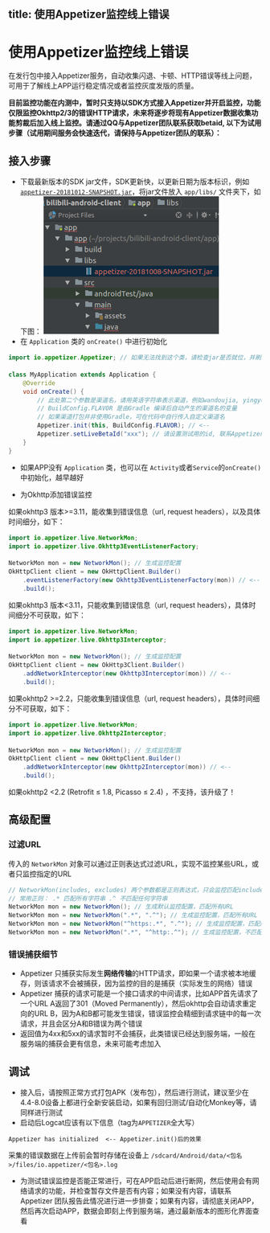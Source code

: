 title: 使用Appetizer监控线上错误
---
# 使用Appetizer监控线上错误
在发行包中接入Appetizer服务，自动收集闪退、卡顿、HTTP错误等线上问题，可用于了解线上APP运行稳定情况或者监控灰度发版的质量。

**目前监控功能在内测中，暂时只支持以SDK方式接入Appetizer并开启监控，功能仅限监控Okhttp2/3的错误HTTP请求，未来将逐步将现有Appetizer数据收集功能剪裁后加入线上监控。请通过QQ与Appetizer团队联系获取betaid, 以下为试用步骤（试用期间服务会快速迭代，请保持与Appetizer团队的联系）：**

## 接入步骤
* 下载最新版本的SDK jar文件，SDK更新快，以更新日期为版本标识，例如 [`appetizer-20181012-SNAPSHOT.jar`](http://dl.appetizer.io/appetizer-20181012-SNAPSHOT.jar)，将jar文件放入 `app/libs/` 文件夹下，如下图：
![](live-add-libs.png)
* 在 `Application` 类的 `onCreate()` 中进行初始化
```Java
import io.appetizer.Appetizer; // 如果无法找到这个类，请检查jar是否就位，并刷新Gradle配置

class MyApplication extends Application {
    @Override
    void onCreate() {
        // 此处第二个参数是渠道名，请用英语字符串表示渠道，例如wandoujia, yingyongbao
        // BuildConfig.FLAVOR 是由Gradle 编译后自动产生的渠道名的变量
        // 如果渠道打包并非使用Gradle，可在代码中自行传入自定义渠道名
        Appetizer.init(this, BuildConfig.FLAVOR); // <--
        Appetizer.setLiveBetaId("xxx"); // 请设置测试用的id, 联系Appetizer团队获取
    }
}
```
  * 如果APP没有 `Application` 类，也可以在 `Activity`或者`Service`的`onCreate()`中初始化，越早越好

* 为Okhttp添加错误监控

如果okhttp3 版本>=3.11，能收集到错误信息（url, request headers），以及具体时间细分，如下：
```Java
import io.appetizer.live.NetworkMon;
import io.appetizer.live.Okhttp3EventListenerFactory;

NetworkMon mon = new NetworkMon(); // 生成监控配置
OkHttpClient client = new OkHttpClient.Builder()
    .eventListenerFactory(new Okhttp3EventListenerFactory(mon)) // <--
    .build();
```

如果okhttp3 版本<3.11，只能收集到错误信息（url, request headers），具体时间细分不可获取，如下：
```Java
import io.appetizer.live.NetworkMon;
import io.appetizer.live.Okhttp3Interceptor;

NetworkMon mon = new NetworkMon(); // 生成监控配置
OkHttpClient client = new OkHttp3Client.Builder()
    .addNetworkInterceptor(new Okhttp3Interceptor(mon)) // <-- 
    .build();
```

如果okhttp2 >=2.2，只能收集到错误信息（url, request headers），具体时间细分不可获取，如下：
```Java
import io.appetizer.live.NetworkMon;
import io.appetizer.live.Okhttp2Interceptor;

NetworkMon mon = new NetworkMon(); // 生成监控配置
OkHttpClient client = new OkHttpClient.Builder()
    .addNetworkInterceptor(new Okhttp2Interceptor(mon)) // <-- 
    .build();
```

如果okhttp2 <2.2 (Retrofit ≤ 1.8, Picasso ≤ 2.4) ，不支持，该升级了！

## 高级配置
### 过滤URL
传入的 `NetworkMon` 对象可以通过正则表达式过滤URL，实现不监控某些URL，或者只监控指定的URL
```Java
// NetworkMon(includes, excludes) 两个参数都是正则表达式，只会监控匹配includes并且不匹配excludes的URL
// 常用正则： .* 匹配所有字符串 .^ 不匹配任何字符串
NetworkMon mon = new NetworkMon(); // 生成默认监控配置，匹配所有URL
NetworkMon mon = new NetworkMon(".*", ".^"); // 生成监控配置，匹配所有URL
NetworkMon mon = new NetworkMon("^https:.*", ".^"); // 生成监控配置，匹配所有https请求URL
NetworkMon mon = new NetworkMon(".*", "^http:.^"); // 生成监控配置，不匹配所有http请求URL
```

### 错误捕获细节
* Appetizer 只捕获实际发生**网络传输**的HTTP请求，即如果一个请求被本地缓存，则该请求不会被捕获，因为监控的目的是捕获（实际发生的网络）错误
* Appetizer 捕获的请求可能是一个接口请求的中间请求，比如APP首先请求了一个URL A返回了301（Moved Permanently），然后okhttp会自动请求重定向的URL B，因为A和B都可能发生错误，错误监控会精细到请求链中的每一次请求，并且会区分A和B错误为两个错误
* 返回值为4xx和5xx的请求暂时不会捕获，此类错误已经达到服务端，一般在服务端的捕获会更有信息，未来可能考虑加入

## 调试
* 接入后，请按照正常方式打包APK（发布包），然后进行测试，建议至少在4.4-8.0设备上都进行全新安装启动，如果有回归测试/自动化Monkey等，请同样进行测试
* 启动后Logcat应该有以下信息（tag为`APPETIZER`全大写）
```
Appetizer has initialized  <-- Appetizer.init()后的效果
```
采集的错误数据在上传前会暂时存储在设备上 `/sdcard/Android/data/<包名>/files/io.appetizer/<包名>.log`
* 为测试错误监控是否能正常进行，可在APP启动后进行断网，然后使用会有网络请求的功能，并检查暂存文件是否有内容；如果没有内容，请联系 Appetizer 团队报告此情况进行进一步排查；如果有内容，请彻底关闭APP，然后再次启动APP，数据会即刻上传到服务端，通过最新版本的图形化界面查看
